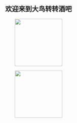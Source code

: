 ﻿<h2 align="center"><samp> 欢迎来到大鸟转转酒吧 </samp></h2>

<p align="center">
  <img width="150" src="http://tiebapic.baidu.com/forum/w%3D580/sign=2a7384da39dda3cc0be4b82831e83905/65a32f31e924b899c844647d79061d950b7bf693.gif">
</p>

<div align=center><img height="150" src="https://github-readme-stats.vercel.app/api?username=loserq&show_icons=true"></div>
<!--
**ari-hacks/ari-hacks** is a ✨ _special_ ✨ repository because its `README.md` (this file) appears on your GitHub profile.

Here are some ideas to get you started:

- 🔭 I’m currently working on ...
- 🌱 I’m currently learning ...
- 👯 I’m looking to collaborate on ...
- 🤔 I’m looking for help with ...
- 💬 Ask me about ...
- 📫 How to reach me: ...
- 😄 Pronouns: ...
- ⚡ Fun fact: ...
-->